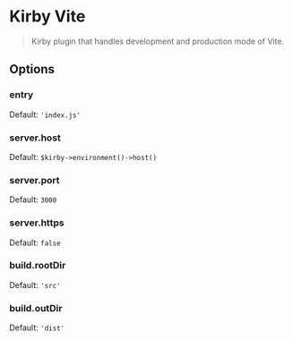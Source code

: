 # Kirby Vite

> Kirby plugin that handles development and production mode of Vite.

## Options

### entry

Default: `'index.js'`

### server.host

Default: `$kirby->environment()->host()`

### server.port

Default: `3000`

### server.https

Default: `false`

### build.rootDir

Default: `'src'`

### build.outDir

Default: `'dist'`

